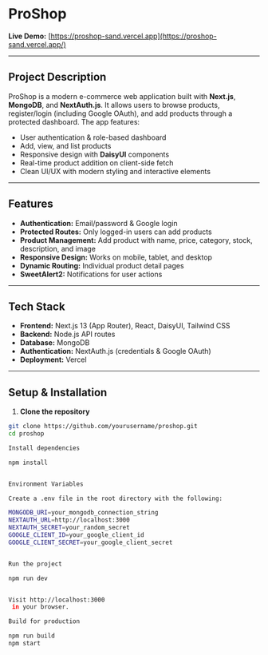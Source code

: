 # ProShop

**Live Demo:** [https://proshop-sand.vercel.app](https://proshop-sand.vercel.app/)

---

## Project Description
ProShop is a modern e-commerce web application built with **Next.js**, **MongoDB**, and **NextAuth.js**. It allows users to browse products, register/login (including Google OAuth), and add products through a protected dashboard. The app features:

- User authentication & role-based dashboard
- Add, view, and list products
- Responsive design with **DaisyUI** components
- Real-time product addition on client-side fetch
- Clean UI/UX with modern styling and interactive elements

---

## Features

- **Authentication:** Email/password & Google login
- **Protected Routes:** Only logged-in users can add products
- **Product Management:** Add product with name, price, category, stock, description, and image
- **Responsive Design:** Works on mobile, tablet, and desktop
- **Dynamic Routing:** Individual product detail pages
- **SweetAlert2:** Notifications for user actions

---

## Tech Stack

- **Frontend:** Next.js 13 (App Router), React, DaisyUI, Tailwind CSS
- **Backend:** Node.js API routes
- **Database:** MongoDB
- **Authentication:** NextAuth.js (credentials & Google OAuth)
- **Deployment:** Vercel

---

## Setup & Installation

1. **Clone the repository**
```bash
git clone https://github.com/yourusername/proshop.git
cd proshop

Install dependencies

npm install


Environment Variables

Create a .env file in the root directory with the following:

MONGODB_URI=your_mongodb_connection_string
NEXTAUTH_URL=http://localhost:3000
NEXTAUTH_SECRET=your_random_secret
GOOGLE_CLIENT_ID=your_google_client_id
GOOGLE_CLIENT_SECRET=your_google_client_secret


Run the project

npm run dev


Visit http://localhost:3000
 in your browser.

Build for production

npm run build
npm start
